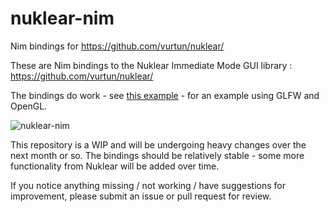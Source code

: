 # nuklear-nim
Nim bindings for https://github.com/vurtun/nuklear/ 

These are Nim bindings to the Nuklear Immediate Mode GUI library : https://github.com/vurtun/nuklear/ 

The bindings do work - see [this example](https://github.com/zacharycarter/nuklear-nim/blob/master/examples/nuklear_nim_examples/glfw3_opengl3.nim) - 
for an example using GLFW and OpenGL.

![nuklear-nim](http://i.imgur.com/70pnfMP.png)

This repository is a WIP and will be undergoing heavy changes over the next month or so. The bindings should be relatively stable - 
some more functionality from Nuklear will be added over time.

If you notice anything missing / not working / have suggestions for improvement, please submit an issue or pull request for review.
